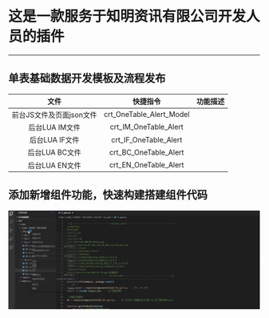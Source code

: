 # 这是一款服务于知明资讯有限公司开发人员的插件
----------------------------------------------------------------------------------------------------------------------
## 单表基础数据开发模板及流程发布
|文件              | 快捷指令                                    |功能描述                             |
|:-----:              | :------:                                    |:-----:                             |
|前台JS文件及页面json文件 | crt_OneTable_Alert_Model |    |创建初始单表弹出前台文件|
|后台LUA IM文件 | crt_IM_OneTable_Alert |    |创建初始单表弹出IM文件|
|后台LUA IF文件 | crt_IF_OneTable_Alert |    |创建初始单表弹出IF文件|
|后台LUA BC文件 | crt_BC_OneTable_Alert |    |创建初始单表弹出BC文件|
|后台LUA EN文件 | crt_EN_OneTable_Alert |    |创建初始单表弹出EN文件|

## 添加新增组件功能，快速构建搭建组件代码
![image](https://github.com/zenkey1083/Images/blob/master/demo.gif)
